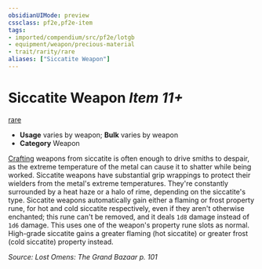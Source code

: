 ```yaml
---
obsidianUIMode: preview
cssclass: pf2e,pf2e-item
tags:
- imported/compendium/src/pf2e/lotgb
- equipment/weapon/precious-material 
- trait/rarity/rare
aliases: ["Siccatite Weapon"]
---
```

# Siccatite Weapon *Item 11+*  
[rare](rare.md)  

- **Usage** varies by weapon; **Bulk** varies by weapon
- **Category** Weapon

[Crafting](../../skills.md#Crafting) weapons from siccatite is often enough to drive smiths to despair, as the extreme temperature of the metal can cause it to shatter while being worked. Siccatite weapons have substantial grip wrappings to protect their wielders from the metal's extreme temperatures. They're constantly surrounded by a heat haze or a halo of rime, depending on the siccatite's type. Siccatite weapons automatically gain either a flaming or frost property rune, for hot and cold siccatite respectively, even if they aren't otherwise enchanted; this rune can't be removed, and it deals `1d8` damage instead of `1d6` damage. This uses one of the weapon's property rune slots as normal. High-grade siccatite gains a greater flaming (hot siccatite) or greater frost (cold siccatite) property instead.

*Source: Lost Omens: The Grand Bazaar p. 101*